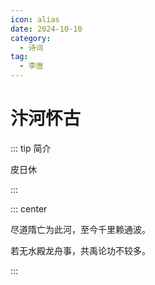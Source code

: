 ```yaml
---
icon: alias
date: 2024-10-10
category:
  - 诗词
tag:
  - 李唐
---
```


# 汴河怀古

<!-- more -->

::: tip 简介

皮日休

:::

::: center

尽道隋亡为此河，至今千里赖通波。

若无水殿龙舟事，共禹论功不较多。

:::